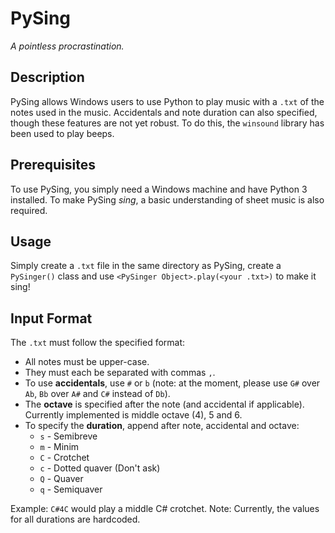 <h1>PySing</h1>
<em>A pointless procrastination.</em>

## Description
PySing allows Windows users to use Python to play music with a `.txt` of the notes used in the music. Accidentals and note duration can also specified, though these features are not yet robust. To do this, the `winsound` library has been used to play beeps.

## Prerequisites
To use PySing, you simply need a Windows machine and have Python 3 installed. To make PySing <em>sing</em>, a basic understanding of sheet music is also required.

## Usage
Simply create a `.txt` file in the same directory as PySing, create a `PySinger()` class and use `<PySinger Object>.play(<your .txt>)` to make it sing!

## Input Format
The `.txt` must follow the specified format:
* All notes must be upper-case.
* They must each be separated with commas `,`.
* To use __accidentals__, use `#` or `b` (note: at the moment, please use `G#` over `Ab`, `Bb` over `A#` and `C#` instead of `Db`).
* The __octave__ is specified after the note (and accidental if applicable). Currently implemented is middle octave (4), 5 and 6.
* To specify the __duration__, append after note, accidental and octave:
    * `s` - Semibreve
    * `m` - Minim
    * `C` - Crotchet
    * `c` - Dotted quaver (Don't ask)
    * `Q` - Quaver
    * `q` - Semiquaver

Example: `C#4C` would play a middle C# crotchet.
Note: Currently, the values for all durations are hardcoded.
